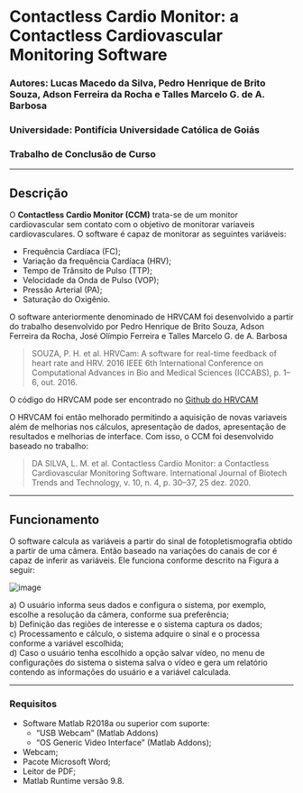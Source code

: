 # **Contactless Cardio Monitor: a Contactless Cardiovascular Monitoring Software**

### **Autores: Lucas Macedo da Silva, Pedro Henrique de Brito Souza, Adson Ferreira da Rocha e Talles Marcelo G. de A. Barbosa**

### **Universidade: Pontifícia Universidade Católica de Goiás**

### **Trabalho de Conclusão de Curso**

---

## **Descrição**
O **Contactless Cardio Monitor (CCM)** trata-se de um monitor cardiovascular sem contato com o objetivo de monitorar variaveis cardiovasculares. O software é capaz de monitorar as seguintes variáveis:
* Frequência Cardíaca (FC);
* Variação da frequência Cardíaca (HRV);
* Tempo de Trânsito de Pulso (TTP);
* Velocidade da Onda de Pulso (VOP);
* Pressão Arterial (PA);
* Saturação do Oxigênio.

O software anteriormente denominado de HRVCAM foi desenvolvido a partir do trabalho desenvolvido por Pedro Henrique de Brito Souza, Adson Ferreira da Rocha, José Olímpio Ferreira e Talles Marcelo G. de A. Barbosa
> SOUZA, P. H. et al. HRVCam: A software for real-time feedback of heart rate and HRV. 2016 IEEE 6th International Conference on Computational Advances in Bio and Medical Sciences (ICCABS), p. 1–6, out. 2016.

O código do HRVCAM pode ser encontrado no [Github do HRVCAM](https://github.com/IsraelMachado/HRVCam)

O HRVCAM foi então melhorado permitindo a aquisição de novas variaveis além de melhorias nos cálculos, apresentação de dados, apresentação de resultados e melhorias de interface. Com isso, o CCM foi desenvolvido baseado no trabalho:
> DA SILVA, L. M. et al. Contactless Cardio Monitor: a Contactless Cardiovascular Monitoring Software. International Journal of Biotech Trends and Technology, v. 10, n. 4, p. 30–37, 25 dez. 2020.

---

## **Funcionamento**
O software calcula as variáveis a partir do sinal de fotopletismografia obtido a partir de uma câmera. Então baseado na variações do canais de cor é capaz de inferir as variáveis.
Ele funciona conforme descrito na Figura a seguir:

![image](https://github.com/user-attachments/assets/a03d8ab2-ca8a-4cde-9869-2b6ad11cc20b)

a) O usuário informa seus dados e configura o sistema, por exemplo, escolhe a resolução da câmera, conforme sua preferência;\
b) Definição das regiões de interesse e o sistema captura os dados;\
c) Processamento e cálculo, o sistema adquire o sinal e o processa conforme a variável escolhida;\
d) Caso o usuário tenha escolhido a opção salvar vídeo, no menu de configurações do sistema o sistema salva o vídeo e gera um relatório contendo as informações do usuário e a variável calculada.

---

### **Requisitos**

* Software Matlab R2018a ou superior com suporte:
  - “USB Webcam” (Matlab Addons)
  - “OS Generic Video Interface” (Matlab Addons);
* Webcam;
* Pacote Microsoft Word;
* Leitor de PDF;
* Matlab Runtime versão 9.8.


